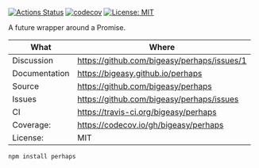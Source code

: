 [![Actions Status](https://github.com/bigeasy/perhaps/workflows/Node%20CI/badge.svg)](https://github.com/bigeasy/perhaps/actions)
[![codecov](https://codecov.io/gh/bigeasy/perhaps/branch/master/graph/badge.svg)](https://codecov.io/gh/bigeasy/perhaps)
[![License: MIT](https://img.shields.io/badge/License-MIT-yellow.svg)](https://opensource.org/licenses/MIT)

A future wrapper around a Promise.

| What          | Where                                         |
| --- | --- |
| Discussion    | https://github.com/bigeasy/perhaps/issues/1   |
| Documentation | https://bigeasy.github.io/perhaps             |
| Source        | https://github.com/bigeasy/perhaps            |
| Issues        | https://github.com/bigeasy/perhaps/issues     |
| CI            | https://travis-ci.org/bigeasy/perhaps         |
| Coverage:     | https://codecov.io/gh/bigeasy/perhaps         |
| License:      | MIT                                           |


```
npm install perhaps
```
